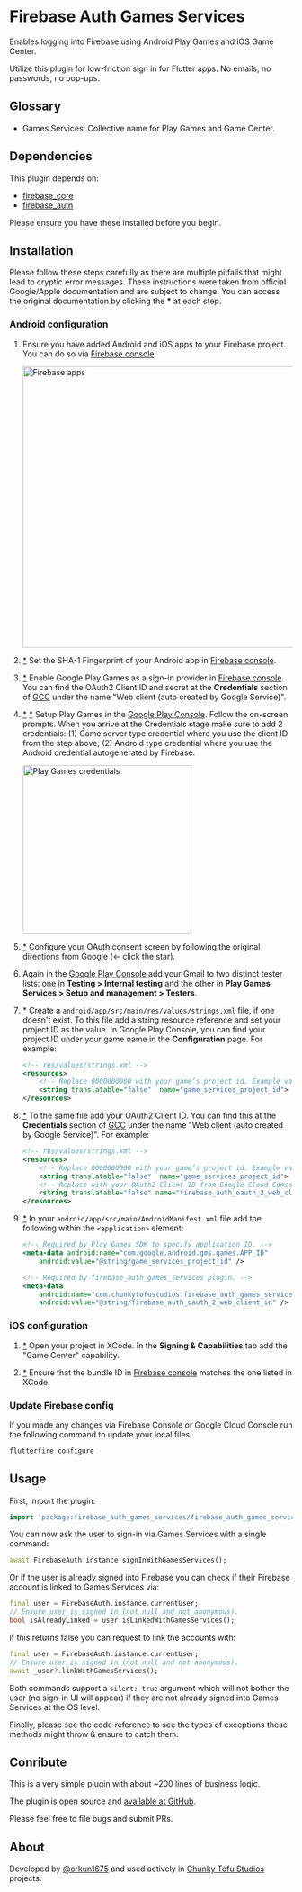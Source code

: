 # Firebase Auth Games Services

Enables logging into Firebase using Android Play Games and iOS Game Center.

Utilize this plugin for low-friction sign in for Flutter apps. No emails, no passwords, no pop-ups.

## Glossary

* Games Services: Collective name for Play Games and Game Center.

## Dependencies

This plugin depends on:

* [firebase_core](https://pub.dev/packages/firebase_core)
* [firebase_auth](https://pub.dev/packages/firebase_auth)

Please ensure you have these installed before you begin.

## Installation

Please follow these steps carefully as there are multiple pitfalls that might lead to cryptic error messages. These instructions were taken from official Google/Apple documentation and are subject to change. You can access the original documentation by clicking the **\*** at each step.

### Android configuration

1. Ensure you have added Android and iOS apps to your Firebase project. You can do so via [Firebase console](https://console.firebase.google.com/).

    <img src="https://github.com/orkun1675/firebase_auth_games_services/blob/41c9da50b4ec5f2884241f10853b7482fd176a04/doc/firebase_apps.png?raw=true" height="500" alt="Firebase apps" />

2. [*](https://firebase.google.com/docs/auth/android/play-games#set-up-firebase-project) Set the SHA-1 Fingerprint of your Android app in [Firebase console](https://console.firebase.google.com/).

3. [*](https://firebase.google.com/docs/auth/android/play-games#set-up-firebase-project) Enable Google Play Games as a sign-in provider in [Firebase console](https://console.firebase.google.com/). You can find the OAuth2 Client ID and secret at the **Credentials** section of [GCC](https://console.cloud.google.com/apis/credentials) under the name "Web client  (auto created by Google Service)".

4. [*](https://firebase.google.com/docs/auth/android/play-games#configure-play-games-with-firebase-info) [*](https://developer.android.com/games/pgs/console/setup#add_your_game_to_the) Setup Play Games in the [Google Play Console](https://play.google.com/console/developers). Follow the on-screen prompts. When you arrive at the Credentials stage make sure to add 2 credentials: (1) Game server type credential where you use the client ID from the step above; (2) Android type credential where you use the Android credential autogenerated by Firebase.

    <img src="https://github.com/orkun1675/firebase_auth_games_services/blob/41c9da50b4ec5f2884241f10853b7482fd176a04/doc/play_games_credentials.png?raw=true" height="300" alt="Play Games credentials" />

5. [*](https://developer.android.com/games/pgs/console/setup#configure_the_oauth_consent_screen) Configure your OAuth consent screen by following the original directions from Google (<- click the star).

6. Again in the [Google Play Console](https://play.google.com/console/developers) add your Gmail to two distinct tester lists: one in **Testing > Internal testing** and the other in **Play Games Services > Setup and management > Testers**.

7. [*](https://developer.android.com/games/pgs/android/android-signin) Create a `android/app/src/main/res/values/strings.xml` file, if one doesn't exist. To this file add a string resource reference and set your project ID as the value. In Google Play Console, you can find your project ID under your game name in the **Configuration** page. For example:

    ```xml
    <!-- res/values/strings.xml -->
    <resources>
        <!-- Replace 0000000000 with your game’s project id. Example value shown below. -->
        <string translatable="false"  name="game_services_project_id"> 0000000000 </string>
    </resources>
    ```

8. [*](https://firebase.google.com/docs/auth/android/play-games#set-up-firebase-project) To the same file add your OAuth2 Client ID. You can find this at the **Credentials** section of [GCC](https://console.cloud.google.com/apis/credentials) under the name "Web client  (auto created by Google Service)". For example:

    ```xml
    <!-- res/values/strings.xml -->
    <resources>
        <!-- Replace 0000000000 with your game’s project id. Example value shown below. -->
        <string translatable="false"  name="game_services_project_id"> 0000000000 </string>
        <!-- Replace with your OAuth2 Client ID from Google Cloud Console. -->
        <string translatable="false" name="firebase_auth_oauth_2_web_client_id">XXXXXXXX.apps.googleusercontent.com</string>
    </resources>
    ```

9. [*](https://developer.android.com/games/pgs/android/android-signin) In your `android/app/src/main/AndroidManifest.xml` file add the following within the `<application>` element:

    ```xml
    <!-- Required by Play Games SDK to specify application ID. -->
    <meta-data android:name="com.google.android.gms.games.APP_ID"
        android:value="@string/game_services_project_id" />

    <!-- Required by firebase_auth_games_services plugin. -->
    <meta-data
        android:name="com.chunkytofustudios.firebase_auth_games_services.OAUTH_2_WEB_CLIENT_ID"
        android:value="@string/firebase_auth_oauth_2_web_client_id" />
    ```

### iOS configuration

1. [*](https://developer.apple.com/documentation/gamekit/enabling_and_configuring_game_center/) Open your project in XCode. In the **Signing & Capabilities** tab add the "Game Center" capability.

1. [*](https://firebase.google.com/docs/auth/ios/game-center#before_you_begin) Ensure that the bundle ID in [Firebase console](https://console.firebase.google.com/) matches the one listed in XCode.

### Update Firebase config

If you made any changes via Firebase Console or Google Cloud Console run the following command to update your local files:

```bash
flutterfire configure
```

## Usage

First, import the plugin:

```dart
import 'package:firebase_auth_games_services/firebase_auth_games_services.dart';
```

You can now ask the user to sign-in via Games Services with a single command:

```dart
await FirebaseAuth.instance.signInWithGamesServices();
```

Or if the user is already signed into Firebase you can check if their Firebase account is linked to Games Services via:

```dart
final user = FirebaseAuth.instance.currentUser;
// Ensure user is signed in (not null and not anonymous).
bool isAlreadyLinked = user.isLinkedWithGamesServices();
```

If this returns false you can request to link the accounts with:

```dart
final user = FirebaseAuth.instance.currentUser;
// Ensure user is signed in (not null and not anonymous).
await _user?.linkWithGamesServices();
```

Both commands support a `silent: true` argument which will not bother the user (no sign-in UI will appear) if they are not already signed into Games Services at the OS level.

Finally, please see the code reference to see the types of exceptions these methods might throw & ensure to catch them.

## Conribute

This is a very simple plugin with about ~200 lines of business logic.

The plugin is open source and [available at GitHub](https://github.com/orkun1675/firebase_auth_games_services).

Please feel free to file bugs and submit PRs.

## About

Developed by [@orkun1675](https://github.com/orkun1675) and used actively in [Chunky Tofu Studios](https://chunkytofustudios.com) projects.

